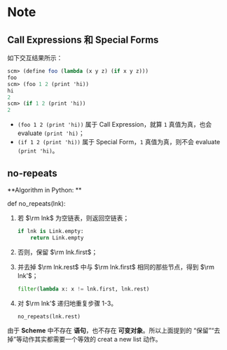 # Note



##  Call Expressions 和 Special Forms

如下交互结果所示：

```scheme
scm> (define foo (lambda (x y z) (if x y z)))
foo
scm> (foo 1 2 (print 'hi))
hi
2
scm> (if 1 2 (print 'hi))
2
```

*   `(foo 1 2 (print 'hi))`  属于 Call Expression，就算 `1` 真值为真，也会 evaluate `(print 'hi)`；
*   `(if 1 2 (print 'hi))` 属于 Special Form，`1` 真值为真，则不会 evaluate `(print 'hi)`。



## no-repeats

**Algorithm in Python: **

def no_repeats(lnk):

1.   若 $\rm lnk$ 为空链表，则返回空链表；

     ```python
     if lnk is Link.empty:
         return Link.empty
     ```

2.   否则，保留 $\rm lnk.first$；

3.   并去掉 $\rm lnk.rest$ 中与 $\rm lnk.first$ 相同的那些节点，得到 $\rm lnk'$；

     ```python
     filter(lambda x: x != lnk.first, lnk.rest)
     ```

3.   对 $\rm lnk'$ 递归地重复步骤 1-3。

     ```python
     no_repeats(lnk.rest)
     ```

由于 **Scheme** 中不存在 **语句**，也不存在 **可变对象**。所以上面提到的 “保留”“去掉”等动作其实都需要一个等效的 creat a new list 动作。


